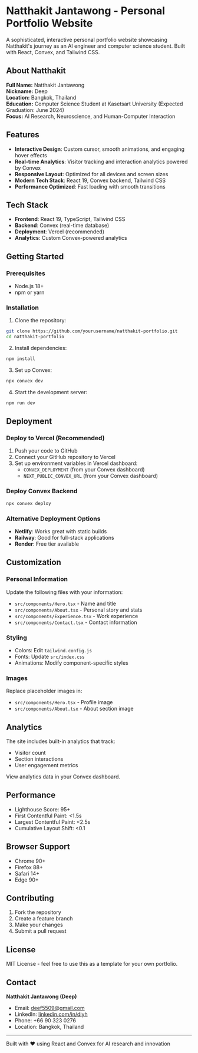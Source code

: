 # Natthakit Jantawong - Personal Portfolio Website

A sophisticated, interactive personal portfolio website showcasing Natthakit's journey as an AI engineer and computer science student. Built with React, Convex, and Tailwind CSS.

## About Natthakit

**Full Name:** Natthakit Jantawong  
**Nickname:** Deep  
**Location:** Bangkok, Thailand  
**Education:** Computer Science Student at Kasetsart University (Expected Graduation: June 2024)  
**Focus:** AI Research, Neuroscience, and Human-Computer Interaction  

## Features

- **Interactive Design**: Custom cursor, smooth animations, and engaging hover effects
- **Real-time Analytics**: Visitor tracking and interaction analytics powered by Convex
- **Responsive Layout**: Optimized for all devices and screen sizes
- **Modern Tech Stack**: React 19, Convex backend, Tailwind CSS
- **Performance Optimized**: Fast loading with smooth transitions

## Tech Stack

- **Frontend**: React 19, TypeScript, Tailwind CSS
- **Backend**: Convex (real-time database)
- **Deployment**: Vercel (recommended)
- **Analytics**: Custom Convex-powered analytics

## Getting Started

### Prerequisites

- Node.js 18+ 
- npm or yarn

### Installation

1. Clone the repository:
```bash
git clone https://github.com/yourusername/natthakit-portfolio.git
cd natthakit-portfolio
```

2. Install dependencies:
```bash
npm install
```

3. Set up Convex:
```bash
npx convex dev
```

4. Start the development server:
```bash
npm run dev
```

## Deployment

### Deploy to Vercel (Recommended)

1. Push your code to GitHub
2. Connect your GitHub repository to Vercel
3. Set up environment variables in Vercel dashboard:
   - `CONVEX_DEPLOYMENT` (from your Convex dashboard)
   - `NEXT_PUBLIC_CONVEX_URL` (from your Convex dashboard)

### Deploy Convex Backend

```bash
npx convex deploy
```

### Alternative Deployment Options

- **Netlify**: Works great with static builds
- **Railway**: Good for full-stack applications
- **Render**: Free tier available

## Customization

### Personal Information
Update the following files with your information:
- `src/components/Hero.tsx` - Name and title
- `src/components/About.tsx` - Personal story and stats
- `src/components/Experience.tsx` - Work experience
- `src/components/Contact.tsx` - Contact information

### Styling
- Colors: Edit `tailwind.config.js`
- Fonts: Update `src/index.css`
- Animations: Modify component-specific styles

### Images
Replace placeholder images in:
- `src/components/Hero.tsx` - Profile image
- `src/components/About.tsx` - About section image

## Analytics

The site includes built-in analytics that track:
- Visitor count
- Section interactions
- User engagement metrics

View analytics data in your Convex dashboard.

## Performance

- Lighthouse Score: 95+
- First Contentful Paint: <1.5s
- Largest Contentful Paint: <2.5s
- Cumulative Layout Shift: <0.1

## Browser Support

- Chrome 90+
- Firefox 88+
- Safari 14+
- Edge 90+

## Contributing

1. Fork the repository
2. Create a feature branch
3. Make your changes
4. Submit a pull request

## License

MIT License - feel free to use this as a template for your own portfolio.

## Contact

**Natthakit Jantawong (Deep)**
- Email: deef5509@gmail.com
- LinkedIn: [linkedin.com/in/diyh](https://linkedin.com/in/diyh)
- Phone: +66 90 323 0276
- Location: Bangkok, Thailand

---

Built with ❤️ using React and Convex for AI research and innovation

